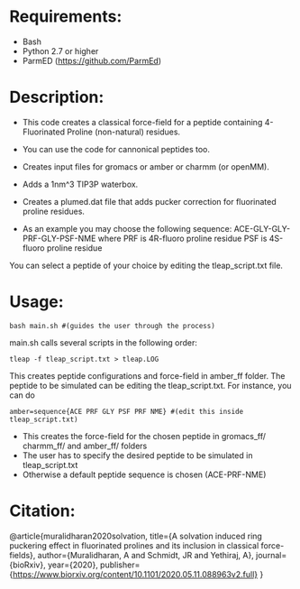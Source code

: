 # Requirements:
* Bash
* Python 2.7 or higher
* ParmED (https://github.com/ParmEd)

# Description: 

* This code creates a classical force-field for a peptide containing 
4-Fluorinated Proline (non-natural) residues.
* You can use the code for cannonical peptides too.

* Creates input files for gromacs or amber or charmm (or openMM).
* Adds a 1nm^3 TIP3P waterbox.
* Creates a plumed.dat file that adds pucker correction for fluorinated proline residues.

* As an example you may choose the following sequence: 
ACE-GLY-GLY-PRF-GLY-PSF-NME
where PRF is 4R-fluoro proline residue
      PSF is 4S-fluoro proline residue

You can select a peptide of your choice by editing the tleap_script.txt file.


# Usage:
```
bash main.sh #(guides the user through the process)
```
main.sh calls several scripts in the following order:
```
tleap -f tleap_script.txt > tleap.LOG 
```
This creates peptide configurations and force-field in amber_ff folder. The peptide to be simulated can be editing the tleap_script.txt.
For instance, you can do
```
amber=sequence{ACE PRF GLY PSF PRF NME} #(edit this inside tleap_script.txt)
```

* This creates the force-field for the chosen peptide in gromacs_ff/ charmm_ff/ and amber_ff/ folders
* The user has to specify the desired peptide to be simulated in tleap_script.txt
* Otherwise a default peptide sequence is chosen (ACE-PRF-NME)


# Citation:
@article{muralidharan2020solvation,
  title={A solvation induced ring puckering effect in fluorinated prolines and its inclusion in classical force-fields},
  author={Muralidharan, A and Schmidt, JR and Yethiraj, A},
  journal={bioRxiv},
  year={2020},
  publisher={https://www.biorxiv.org/content/10.1101/2020.05.11.088963v2.full}
}



